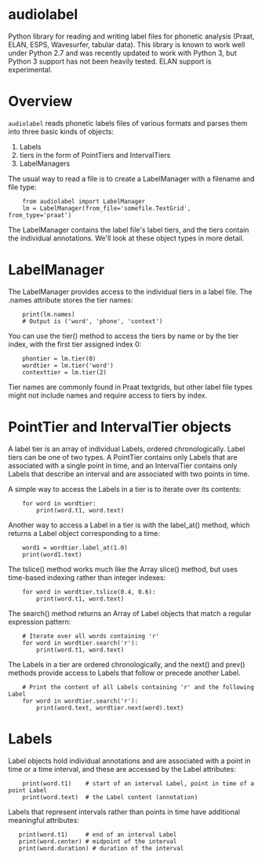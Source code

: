 # audiolabel

Python library for reading and writing label files for phonetic analysis (Praat, ELAN, ESPS, Wavesurfer, tabular data). This library is known to work well under Python 2.7 and was recently updated to work with Python 3, but Python 3 support has not been heavily tested. ELAN support is experimental.

# Overview

`audiolabel` reads phonetic labels files of various formats and parses them into three basic kinds of objects:

1. Labels
1. tiers in the form of PointTiers and IntervalTiers
1. LabelManagers

The usual way to read a file is to create a LabelManager with a filename and file type:

```
    from audiolabel import LabelManager
    lm = LabelManager(from_file='somefile.TextGrid', from_type='praat')
```

The LabelManager contains the label file's label tiers, and the tiers contain the individual annotations. We'll look at these object types in more detail.

# LabelManager

The LabelManager provides access to the individual tiers in a label file. The .names attribute stores the tier names:

```
    print(lm.names)
    # Output is ('word', 'phone', 'context')
```

You can use the tier() method to access the tiers by name or by the tier index, with the first tier assigned index 0:

```
    phontier = lm.tier(0)
    wordtier = lm.tier('word')
    contexttier = lm.tier(2)
```

Tier names are commonly found in Praat textgrids, but other label file types might not include names and require access to tiers by index.

# PointTier and IntervalTier objects

A label tier is an array of individual Labels, ordered chronologically. Label tiers can be one of two types. A PointTier contains only Labels that are associated with a single point in time, and an IntervalTier contains only Labels that describe an interval and are associated with two points in time.

A simple way to access the Labels in a tier is to iterate over its contents:

```
    for word in wordtier:
        print(word.t1, word.text)
```

Another way to access a Label in a tier is with the label_at() method, which returns a Label object corresponding to a time:

```
    word1 = wordtier.label_at(1.0)
    print(word1.text)
```

The tslice() method works much like the Array slice() method, but uses time-based indexing rather than integer indexes:

```
    for word in wordtier.tslice(0.4, 0.6):
        print(word.t1, word.text)
```

The search() method returns an Array of Label objects that match a regular expression pattern:

```
    # Iterate over all words containing 'r'
    for word in wordtier.search('r'):
        print(word.t1, word.text)
```

The Labels in a tier are ordered chronologically, and the next() and prev() methods provide access to Labels that follow or precede another Label.

```
    # Print the content of all Labels containing 'r' and the following Label
    for word in wordtier.search('r'):
        print(word.text, wordtier.next(word).text)
```

# Labels

Label objects hold individual annotations and are associated with a point in time or a time interval, and these are accessed by the Label attributes:

```
    print(word.t1)    # start of an interval Label, point in time of a point Label
    print(word.text)  # the Label content (annotation)
```

Labels that represent intervals rather than points in time have additional meaningful attributes:

```
   print(word.t1)     # end of an interval Label
   print(word.center) # midpoint of the interval
   print(word.duration) # duration of the interval
```


